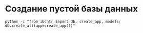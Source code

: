 # Создание пустой базы данных

```
python -c "from ibcntr import db, create_app, models; db.create_all(app=create_app())"
```

